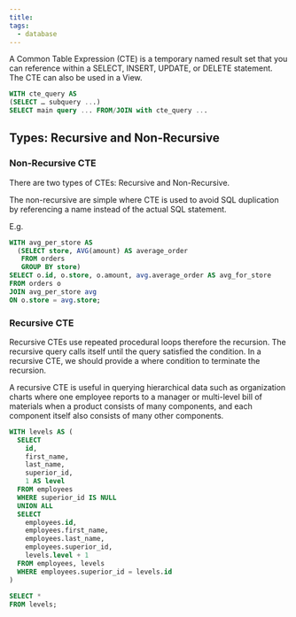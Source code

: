 ```yaml
---
title: 
tags:
  - database
---
```


A Common Table Expression (CTE) is a temporary named result set that you can reference within a SELECT, INSERT, UPDATE, or DELETE statement. The CTE can also be used in a View.

```sql
WITH cte_query AS
(SELECT … subquery ...)
SELECT main query ... FROM/JOIN with cte_query ...
```

## Types: Recursive and Non-Recursive
### Non-Recursive CTE
There are two types of CTEs: Recursive and Non-Recursive.

The non-recursive are simple where CTE is used to avoid SQL duplication by referencing a name instead of the actual SQL statement.

E.g.
```sql
WITH avg_per_store AS
  (SELECT store, AVG(amount) AS average_order
   FROM orders
   GROUP BY store)
SELECT o.id, o.store, o.amount, avg.average_order AS avg_for_store
FROM orders o
JOIN avg_per_store avg
ON o.store = avg.store;
```

### Recursive CTE

Recursive CTEs use repeated procedural loops therefore the recursion. The recursive query calls itself until the query satisfied the condition. In a recursive CTE, we should provide a where condition to terminate the recursion.

A recursive CTE is useful in querying hierarchical data such as organization charts where one employee reports to a manager or multi-level bill of materials when a product consists of many components, and each component itself also consists of many other components.

```sql
WITH levels AS (
  SELECT
    id,
    first_name,
    last_name,
    superior_id,
    1 AS level
  FROM employees
  WHERE superior_id IS NULL
  UNION ALL
  SELECT
    employees.id,
    employees.first_name,
    employees.last_name,
    employees.superior_id,
    levels.level + 1
  FROM employees, levels
  WHERE employees.superior_id = levels.id
)
 
SELECT *
FROM levels;
```
